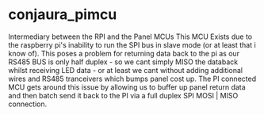 # conjaura_pimcu
 
Intermediary between the RPI and the Panel MCUs
This MCU Exists due to the raspberry pi's inability to run the SPI bus in slave mode (or at least that i know of). 
This poses a problem for returning data back to the pi as our RS485 BUS is only half duplex - so we cant simply MISO the databack whilst receiving LED data - or at least we cant without adding additional wires and RS485 tranceivers which bumps panel cost up.
The PI connected MCU gets around this issue by allowing us to buffer up panel return data and then batch send it back to the PI via a full duplex SPI MOSI | MISO connection.
